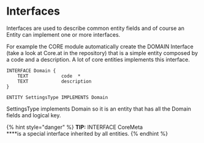 # Interfaces

Interfaces are used to describe common entity fields and of course an Entity can implement one or more interfaces.

For example the CORE module automatically create the DOMAIN Interface \(take a look at Core.at in the repository\) that is a simple entity composed by a code and a description. A lot of core entities implements this interface.

```text
INTERFACE Domain {
    TEXT            code  *
    TEXT		    description
}

ENTITY SettingsType IMPLEMENTS Domain
```

SettingsType implements Domain so it is an entity that has all the Domain fields and logical key.

{% hint style="danger" %}
**TIP:** INTERFACE CoreMeta  
****is a special interface inherited by all entities.
{% endhint %}




